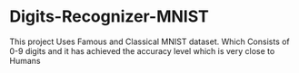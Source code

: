 # Digits-Recognizer-MNIST
This project Uses Famous and Classical MNIST dataset.
Which Consists of 0-9 digits and it has achieved the accuracy level which is very close to Humans
